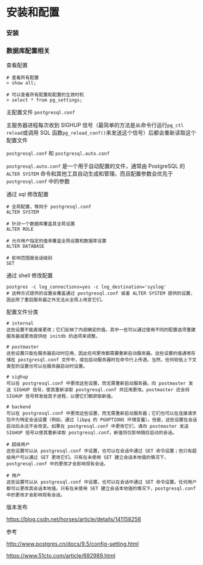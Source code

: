 # 安装和配置



### 安装





### 数据库配置相关

查看配置

```
# 查看所有配置
> show all;

# 可以查看所有配置和配置的生效时机
> select * from pg_settings;

```



主配置文件  `postgresql.conf `

主服务器进程每次收到 SIGHUP 信号（最简单的方法是从命令行运行`pg_ctl reload`或调用 SQL 函数`pg_reload_conf()`来发送这个信号）后都会重新读取这个配置文件

`postgresql.conf`  和 `postgresql.auto.conf `

`postgresql.auto.conf`  是一个用于自动配置的文件，通常由 PostgreSQL 的 `ALTER SYSTEM` 命令和其他工具自动生成和管理。而且配置参数会优先于 `postgresql.conf` 中的参数

通过 sql 修改配置

```
# 全局配置，等同于 postgresql.conf 
ALTER SYSTEM

# 针对一个数据库覆盖其全局设置
ALTER ROLE

# 允许用户指定的值来覆盖全局设置和数据库设置
ALTER DATABASE

# 影响范围是会话级别
SET
```

通过 shell 修改配置

```
postgres -c log_connections=yes -c log_destination='syslog'
# 这种方式提供的设置会覆盖通过 postgresql.conf 或者 ALTER SYSTEM 提供的设置，因此除了重启服务器之外无法从全局上改变它们。
```

配置文件分类

```
# internal
这些设置不能直接更改；它们反映了内部确定的值。其中一些可以通过使用不同的配置选项重建服务器或更改提供给 initdb 的选项来调整。

# postmaster
这些设置只能在服务器启动时应用，因此任何更改都需要重新启动服务器。这些设置的值通常存储在 postgresql.conf 文件中，或在启动服务器时在命令行上传递。当然，任何较低上下文类型的设置也可以在服务器启动时设置。

# sighup
可以在 postgresql.conf 中更改这些设置，而无需重新启动服务器。向 postmaster 发送 SIGHUP 信号，使其重新读取 postgresql.conf 并应用更改。postmaster 还会将 SIGHUP 信号转发给其子进程，以便它们都获取新值。

# backend
可以在 postgresql.conf 中更改这些设置，而无需重新启动服务器；它们也可以在连接请求包中为特定会话设置（例如，通过 libpq 的 PGOPTIONS 环境变量）。但是，这些设置在会话启动后永远不会改变。如果在 postgresql.conf 中更改它们，请向 postmaster 发送 SIGHUP 信号以使其重新读取 postgresql.conf。新值将仅影响随后启动的会话。

# 超级用户
这些设置可以从 postgresql.conf 中设置，也可以在会话中通过 SET 命令设置；但只有超级用户可以通过 SET 更改它们。只有在未使用 SET 建立会话本地值的情况下，postgresql.conf 中的更改才会影响现有会话。

# 用户
这些设置可以从 postgresql.conf 中设置，也可以在会话中通过 SET 命令设置。任何用户都可以更改其会话本地值。只有在未使用 SET 建立会话本地值的情况下，postgresql.conf 中的更改才会影响现有会话。
```



版本发布

https://blog.csdn.net/horses/article/details/141158258



参考

http://www.postgres.cn/docs/9.5/config-setting.html

https://www.51cto.com/article/692989.html